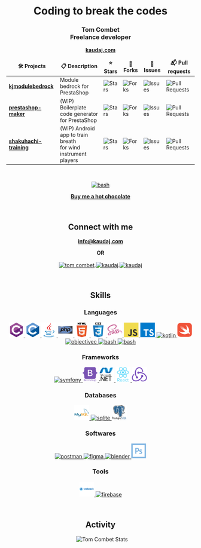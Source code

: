 <h1 align="center">Coding to break the codes</h1>
<h3 align="center">Tom Combet<br>Freelance developer</h3>
<p align="center"><a href="https://kaudaj.com"><strong>kaudaj.com</strong></a></p>

<table align="center">
  <thead align="center">
    <tr border: none;>
      <td><b>🛠️ Projects</b></td>
      <td><b>📋 Description</b></td>
      <td><b>⭐ Stars</b></td>
      <td><b>🔀 Forks</b></td>
      <td><b>🚨 Issues</b></td>
      <td><b>📬 Pull requests</b></td>
    </tr>
  </thead>
  <tbody>
    <tr>
      <td><a href="https://github.com/Kaudaj/kjmodulebedrock"><b>kjmodulebedrock</b></a></td>
      <td>Module bedrock for PrestaShop</td>
      <td><img alt="Stars" src="https://img.shields.io/github/stars/Kaudaj/kjmodulebedrock?style=flat-square&labelColor=343b41&color=fda50f"/></td>
      <td><img alt="Forks" src="https://img.shields.io/github/forks/Kaudaj/kjmodulebedrock?style=flat-square&labelColor=343b41&color=f05e23"/></td>
      <td><img alt="Issues" src="https://img.shields.io/github/issues/Kaudaj/kjmodulebedrock?style=flat-square&labelColor=343b41"/></td>
      <td><img alt="Pull Requests" src="https://img.shields.io/github/issues-pr/Kaudaj/kjmodulebedrock?style=flat-square&labelColor=343b41"/></td>
    </tr>
	  <tr>
      <td><a href="https://github.com/Kaudaj/prestashop-maker"><b>prestashop-maker</b></a></td>
      <td>(WIP) Boilerplate code generator <br>for PrestaShop</td>
      <td><img alt="Stars" src="https://img.shields.io/github/stars/Kaudaj/prestashop-maker?style=flat-square&labelColor=343b41&color=fda50f"/></td>
      <td><img alt="Forks" src="https://img.shields.io/github/forks/Kaudaj/prestashop-maker?style=flat-square&labelColor=343b41&color=f05e23"/></td>
      <td><img alt="Issues" src="https://img.shields.io/github/issues/Kaudaj/prestashop-maker?style=flat-square&labelColor=343b41"/></td>
      <td><img alt="Pull Requests" src="https://img.shields.io/github/issues-pr/Kaudaj/prestashop-maker?style=flat-square&labelColor=343b41"/></td>
    </tr>
    <tr>
      <td><a href="https://github.com/tom-combet/shakuhachi-training"><b>shakuhachi-training</b></a></td>
      <td>(WIP) Android app to train breath<br> for wind instrument players</td>
      <td><img alt="Stars" src="https://img.shields.io/github/stars/Kaudaj/shakuhachi-training?style=flat-square&labelColor=343b41&color=fda50f"/></td>
      <td><img alt="Forks" src="https://img.shields.io/github/forks/Kaudaj/shakuhachi-training?style=flat-square&labelColor=343b41&color=f05e23"/></td>
      <td><img alt="Issues" src="https://img.shields.io/github/issues/Kaudaj/shakuhachi-training?style=flat-square&labelColor=343b41"/></td>
      <td><img alt="Pull Requests" src="https://img.shields.io/github/issues-pr/Kaudaj/shakuhachi-training?style=flat-square&labelColor=343b41"/></td>
    </tr>
  </tbody>
</table>

<br>

<p align="center">
	<a href="https://www.buymeacoffee.com/kaudaj" target="_blank" rel="noreferrer">
		<img src="https://www.vectorlogo.zone/logos/buymeacoffee/buymeacoffee-icon.svg" alt="bash" width="80" height="80"/>
		<p align="center">
			<strong>Buy me a hot chocolate</strong>
		</p>
	</a>
</p>

<br>

<h2 align="center">Connect with me</h2>

<p align="center"><a href="mailto:info@kaudaj.com"><strong>info@kaudaj.com</strong></a><p>
<p align="center"><b>OR</b><p>
<p align="center">
  <a href="https://linkedin.com/in/tom-combet-12b83a204" target="blank">
    <img align="center" src="https://raw.githubusercontent.com/rahuldkjain/github-profile-readme-generator/master/src/images/icons/Social/linked-in-alt.svg" alt="tom combet" height="30" width="40" />
  </a>
  <a href="https://www.facebook.com/kaudaj.dev" target="blank">
    <img align="center" src="https://raw.githubusercontent.com/rahuldkjain/github-profile-readme-generator/master/src/images/icons/Social/facebook.svg" alt="kaudaj" height="30" width="40" />
  </a>
  <a href="https://stackoverflow.com/users/17471786/kaudaj" target="blank">
    <img align="center" src="https://raw.githubusercontent.com/rahuldkjain/github-profile-readme-generator/master/src/images/icons/Social/stack-overflow.svg" alt="kaudaj" height="30" width="40" />
  </a>
</p>

<br>

<h2 align="center">Skills</h2>

<h3 align="center">Languages</h3>
<p align="center"> 
  <a href="https://www.w3schools.com/cs/" target="_blank" rel="noreferrer"> 
    <img src="https://raw.githubusercontent.com/devicons/devicon/master/icons/csharp/csharp-original.svg" alt="csharp" width="40" height="40"/> 
  </a> 
  <a href="https://www.cprogramming.com/" target="_blank" rel="noreferrer"> 
    <img src="https://raw.githubusercontent.com/devicons/devicon/master/icons/c/c-original.svg" alt="c" width="40" height="40"/> 
  </a>
	<a href="https://www.java.com" target="_blank" rel="noreferrer"> 
    <img src="https://raw.githubusercontent.com/devicons/devicon/master/icons/java/java-original.svg" alt="java" width="40" height="40"/> 
  </a>
	<a href="https://www.php.net" target="_blank" rel="noreferrer"> 
    <img src="https://raw.githubusercontent.com/devicons/devicon/master/icons/php/php-original.svg" alt="php" width="40" height="40"/> 
  </a> 
	<a href="https://www.w3.org/html/" target="_blank" rel="noreferrer"> 
    <img src="https://raw.githubusercontent.com/devicons/devicon/master/icons/html5/html5-original-wordmark.svg" alt="html5" width="40" height="40"/> 
  </a>
  <a href="https://www.w3schools.com/css/" target="_blank" rel="noreferrer"> 
    <img src="https://raw.githubusercontent.com/devicons/devicon/master/icons/css3/css3-original-wordmark.svg" alt="css3" width="40" height="40"/> 
  </a>
	<a href="https://sass-lang.com" target="_blank" rel="noreferrer"> 
    <img src="https://raw.githubusercontent.com/devicons/devicon/master/icons/sass/sass-original.svg" alt="sass" width="40" height="40"/> 
  </a>
  <a href="https://developer.mozilla.org/en-US/docs/Web/JavaScript" target="_blank" rel="noreferrer"> 
    <img src="https://raw.githubusercontent.com/devicons/devicon/master/icons/javascript/javascript-original.svg" alt="javascript" width="40" height="40"/> 
  </a> 
	<a href="https://www.typescriptlang.org/" target="_blank" rel="noreferrer"> 
    <img src="https://raw.githubusercontent.com/devicons/devicon/master/icons/typescript/typescript-original.svg" alt="typescript" width="40" height="40"/> 
  </a>
  <a href="https://kotlinlang.org" target="_blank" rel="noreferrer"> 
    <img src="https://www.vectorlogo.zone/logos/kotlinlang/kotlinlang-icon.svg" alt="kotlin" width="40" height="40"/> 
  </a>
	<a href="https://developer.apple.com/swift/" target="_blank" rel="noreferrer"> 
    <img src="https://raw.githubusercontent.com/devicons/devicon/master/icons/swift/swift-original.svg" alt="swift" width="40" height="40"/> 
  </a> 
  <a href="https://developer.apple.com/library/archive/documentation/Cocoa/Conceptual/ProgrammingWithObjectiveC/Introduction/Introduction.html" target="_blank" rel="noreferrer"> 
    <img src="https://www.vectorlogo.zone/logos/apple_objectivec/apple_objectivec-icon.svg" alt="objectivec" width="40" height="40"/> 
  </a>
  <a href="https://www.gnu.org/software/bash/" target="_blank" rel="noreferrer"> 
    <img src="https://www.vectorlogo.zone/logos/gnu_bash/gnu_bash-icon.svg" alt="bash" width="40" height="40"/> 
  </a>
  <a href="https://www.gnu.org/software/bash/" target="_blank" rel="noreferrer"> 
    <img src="https://www.vectorlogo.zone/logos/gnu_bash/gnu_bash-icon.svg" alt="bash" width="40" height="40"/> 
  </a>
</p>

<h3 align="center">Frameworks</h3>
<p align="center">
  <a href="https://symfony.com" target="_blank" rel="noreferrer"> 
    <img src="https://symfony.com/logos/symfony_black_03.svg" alt="symfony" width="40" height="40"/> 
  </a>
	<a href="https://getbootstrap.com" target="_blank" rel="noreferrer"> 
    <img src="https://raw.githubusercontent.com/devicons/devicon/master/icons/bootstrap/bootstrap-plain-wordmark.svg" alt="bootstrap" width="40" height="40"/> 
  </a>
  <a href="https://dotnet.microsoft.com/" target="_blank" rel="noreferrer"> 
    <img src="https://raw.githubusercontent.com/devicons/devicon/master/icons/dot-net/dot-net-original-wordmark.svg" alt="dotnet" width="40" height="40"/> 
  </a>
  <a href="https://reactjs.org/" target="_blank" rel="noreferrer"> 
    <img src="https://raw.githubusercontent.com/devicons/devicon/master/icons/react/react-original-wordmark.svg" alt="react" width="40" height="40"/> 
  </a>
  <a href="https://redux.js.org" target="_blank" rel="noreferrer"> 
    <img src="https://raw.githubusercontent.com/devicons/devicon/master/icons/redux/redux-original.svg" alt="redux" width="40" height="40"/> 
  </a>
</p>

<h3 align="center">Databases</h3>
<p align="center">
  <a href="https://www.mysql.com/" target="_blank" rel="noreferrer"> 
    <img src="https://raw.githubusercontent.com/devicons/devicon/master/icons/mysql/mysql-original-wordmark.svg" alt="mysql" width="40" height="40"/> 
  </a>
  <a href="https://www.sqlite.org/" target="_blank" rel="noreferrer"> 
    <img src="https://www.vectorlogo.zone/logos/sqlite/sqlite-icon.svg" alt="sqlite" width="40" height="40"/> 
  </a>
  <a href="https://www.postgresql.org" target="_blank" rel="noreferrer"> 
    <img src="https://raw.githubusercontent.com/devicons/devicon/master/icons/postgresql/postgresql-original-wordmark.svg" alt="postgresql" width="40" height="40"/>     </a>  
</p>

<h3 align="center">Softwares</h3>
<p align="center">
	<a href="https://postman.com" target="_blank" rel="noreferrer"> 
    <img src="https://www.vectorlogo.zone/logos/getpostman/getpostman-icon.svg" alt="postman" width="40" height="40"/> 
  </a>
	<a href="https://www.figma.com/" target="_blank" rel="noreferrer"> 
    <img src="https://www.vectorlogo.zone/logos/figma/figma-icon.svg" alt="figma" width="40" height="40"/> 
  </a>
  <a href="https://www.blender.org/" target="_blank" rel="noreferrer"> 
    <img src="https://download.blender.org/branding/community/blender_community_badge_white.svg" alt="blender" width="40" height="40"/> 
  </a> 
  <a href="https://www.photoshop.com/en" target="_blank" rel="noreferrer"> 
    <img src="https://raw.githubusercontent.com/devicons/devicon/master/icons/photoshop/photoshop-line.svg" alt="photoshop" width="40" height="40"/> 
  </a>
</p>

<h3 align="center">Tools</h3>
<p align="center">
  <a href="https://webpack.js.org" target="_blank" rel="noreferrer"> 
    <img src="https://raw.githubusercontent.com/devicons/devicon/d00d0969292a6569d45b06d3f350f463a0107b0d/icons/webpack/webpack-original-wordmark.svg" alt="webpack" width="40" height="40"/> 
  </a>
  <a href="https://firebase.google.com/" target="_blank" rel="noreferrer"> 
    <img src="https://www.vectorlogo.zone/logos/firebase/firebase-icon.svg" alt="firebase" width="40" height="40"/> 
  </a> 
</p>

<br>

<h2 align="center">Activity</h2>

<p align="center">&nbsp;
  <img src="https://github-readme-stats.vercel.app/api?username=tom-combet&show_icons=true&theme=onedark&locale=en&title_color=f05e23&text_color=ccc&icon_color=fda50f&border_color=f05e23&custom_title=Tom Combet" alt="Tom Combet Stats" />
  <!--<img src="https://github-readme-stats.vercel.app/api/top-langs?username=tom-combet&show_icons=true&theme=onedark&locale=en&layout=compact" alt="tom-combet" />-->
</p>
